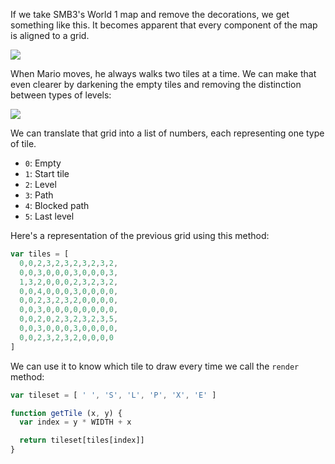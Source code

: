 
If we take SMB3's World 1 map and remove the decorations, we 
get something like this. It becomes apparent that every component of 
the map is aligned to a grid. 
  
![](smb3_logic-map.png)

When Mario moves, he always walks two tiles 
at a time. We can make that even clearer by darkening the empty tiles and removing the distinction between types of levels: 

![](smb3_grid.png)

We can translate that grid into a list of numbers, each representing 
one type of tile.

- `0`: Empty
- `1`: Start tile
- `2`: Level
- `3`: Path
- `4`: Blocked path
- `5`: Last level

Here's a representation of the previous grid using this method:

```js
var tiles = [
  0,0,2,3,2,3,2,3,2,3,2,
  0,0,3,0,0,0,3,0,0,0,3,
  1,3,2,0,0,0,2,3,2,3,2,
  0,0,4,0,0,0,3,0,0,0,0,
  0,0,2,3,2,3,2,0,0,0,0,
  0,0,3,0,0,0,0,0,0,0,0,
  0,0,2,0,2,3,2,3,2,3,5,
  0,0,3,0,0,0,3,0,0,0,0,
  0,0,2,3,2,3,2,0,0,0,0
]
```

We can use it to know which tile to draw every time we call the `render` 
method:

```js
var tileset = [ ' ', 'S', 'L', 'P', 'X', 'E' ]

function getTile (x, y) {
  var index = y * WIDTH + x

  return tileset[tiles[index]]
}

```
